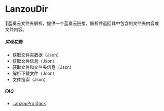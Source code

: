 # LanzouDir

🥳蓝奏云文件夹解析，提供一个蓝奏云链接，解析并返回其中包含的文件夹内容或文件内容。

##### 实现功能

- 获取文件夹数据（Json）
- 获取文件信息（Json）
- 获取文件和文件夹信息（Json）
- 解析下载文件（Json）
- 文件搜索（Json）

##### FAQ

- [LanzouPro Dock](https://lanzou.uyclouds.com)